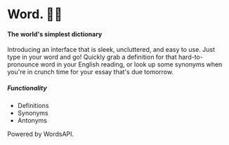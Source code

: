 # Word. ✌🏼
#### The world's simplest dictionary

Introducing an interface that is sleek, uncluttered, and easy to use.
Just type in your word and go! Quickly grab a definition for that hard-to-pronounce
word in your English reading, or look up some synonyms when you're in crunch time
for your essay that's due tomorrow.

##### Functionality
- Definitions
- Synonyms
- Antonyms

Powered by WordsAPI.